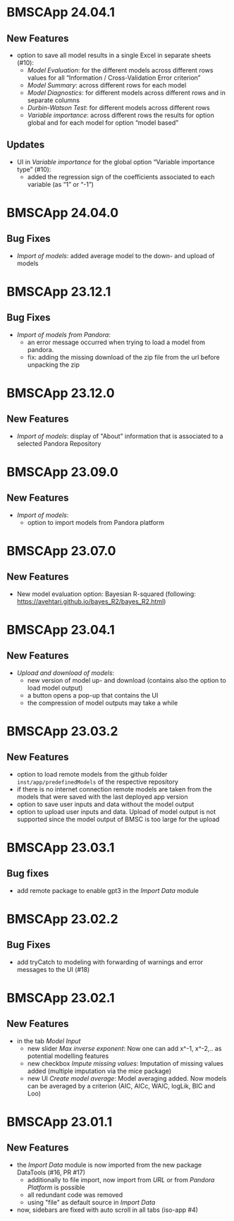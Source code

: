 # BMSCApp 24.04.1

## New Features

- option to save all model results in a single Excel in separate sheets (#10):
  - *Model Evaluation*: for the different models across different rows values for all “Information / Cross-Validation Error criterion”
  - *Model Summary*: across different rows for each model
  - *Model Diagnostics*: for different models across different rows and in separate columns
  - *Durbin-Watson Test*: for different models across different rows
  - *Variable importance*: across different rows the results for option global and for each model for option “model based”

## Updates

- UI in *Variable importance* for the global option “Variable importance type” (#10):
  - added the regression sign of the coefficients associated to each variable (as “1” or “-1”)

# BMSCApp 24.04.0

## Bug Fixes
- _Import of models_: added average model to the down- and upload of models

# BMSCApp 23.12.1

## Bug Fixes
- _Import of models from Pandora_: 
  - an error message occurred when trying to load a model from pandora.
  - fix: adding the missing download of the zip file from the url before unpacking the zip

# BMSCApp 23.12.0

## New Features
- _Import of models_: display of "About" information that is associated to a selected Pandora 
  Repository

# BMSCApp 23.09.0

## New Features
- _Import of models_:
  - option to import models from Pandora platform

# BMSCApp 23.07.0

## New Features
- New model evaluation option: Bayesian R-squared (following: https://avehtari.github.io/bayes_R2/bayes_R2.html)

# BMSCApp 23.04.1

## New Features
- _Upload and download of models_: 
  - new version of model up- and download (contains also the option to load model output)
  - a button opens a pop-up that contains the UI
  - the compression of model outputs may take a while

# BMSCApp 23.03.2

## New Features
- option to load remote models from the github folder `inst/app/predefinedModels` of the respective 
repository
- if there is no internet connection remote models are taken from the models that were saved with
  the last deployed app version
- option to save user inputs and data without the model output
- option to upload user inputs and data. Upload of model output is not supported since the model
output of BMSC is too large for the upload

# BMSCApp 23.03.1

## Bug fixes
- add remote package to enable gpt3 in the _Import Data_ module

# BMSCApp 23.02.2

## Bug Fixes
- add tryCatch to modeling with forwarding of warnings and error messages to the UI (#18)

# BMSCApp 23.02.1

## New Features
- in the tab _Model Input_
  - new slider _Max inverse exponent_: Now one can add x^-1, x^-2,.. as potential modelling 
  features
  - new checkbox _Impute missing values_: Imputation of missing values added (multiple
  imputation via the mice package)
  - new UI _Create model average_: Model averaging added. Now models can be averaged by a 
  criterion (AIC, AICc, WAIC, logLik, BIC and Loo)

# BMSCApp 23.01.1

## New Features
- the _Import Data_ module is now imported from the new package DataTools (#16, PR #17)
  - additionally to file import, now import from _URL_ or from _Pandora Platform_ is possible
  - all redundant code was removed
  - using "file" as default source in _Import Data_
- now, sidebars are fixed with auto scroll in all tabs (iso-app #4)
